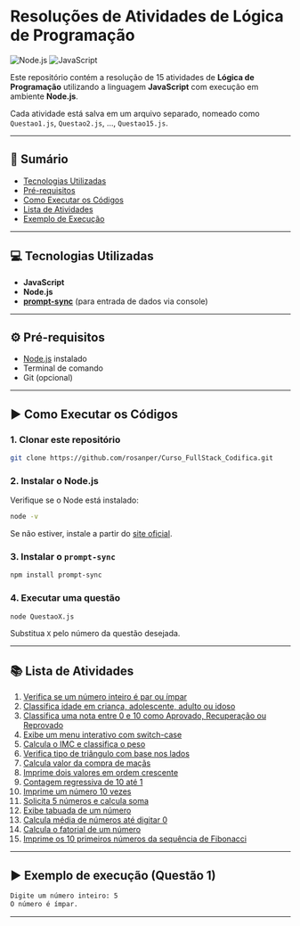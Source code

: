 # Resoluções de Atividades de Lógica de Programação

![Node.js](https://img.shields.io/badge/Node.js-339933?style=for-the-badge&logo=node.js&logoColor=white)
![JavaScript](https://img.shields.io/badge/JavaScript-F7DF1E?style=for-the-badge&logo=javascript&logoColor=black)

Este repositório contém a resolução de 15 atividades de **Lógica de Programação** utilizando a linguagem **JavaScript** com execução em ambiente **Node.js**.

Cada atividade está salva em um arquivo separado, nomeado como `Questao1.js`, `Questao2.js`, ..., `Questao15.js`.


---

## 📌 Sumário

- [Tecnologias Utilizadas](#-tecnologias-utilizadas)
- [Pré-requisitos](#️-pré-requisitos)
- [Como Executar os Códigos](#-como-executar-os-códigos)
- [Lista de Atividades](#-lista-de-atividades)
- [Exemplo de Execução](#-exemplo-de-execução-questão-1)

---

## 💻 Tecnologias Utilizadas

- **JavaScript**
- **Node.js**
- **[prompt-sync](https://www.npmjs.com/package/prompt-sync)** (para entrada de dados via console)

---

## ⚙️ Pré-requisitos

- [Node.js](https://nodejs.org/) instalado
- Terminal de comando
- Git (opcional)

---

## ▶️ Como Executar os Códigos

### 1. Clonar este repositório

```bash
git clone https://github.com/rosanper/Curso_FullStack_Codifica.git
```

### 2. Instalar o Node.js

Verifique se o Node está instalado:

```bash
node -v
```

Se não estiver, instale a partir do [site oficial](https://nodejs.org/).

### 3. Instalar o `prompt-sync`

```bash
npm install prompt-sync
```

### 4. Executar uma questão

```bash
node QuestaoX.js
```

Substitua `X` pelo número da questão desejada.

---

## 📚 Lista de Atividades

1. [Verifica se um número inteiro é par ou ímpar](./Questao1.js)
2. [Classifica idade em criança, adolescente, adulto ou idoso](./Questao2.js)
3. [Classifica uma nota entre 0 e 10 como Aprovado, Recuperação ou Reprovado](./Questao3.js)
4. [Exibe um menu interativo com switch-case](./Questao4.js)
5. [Calcula o IMC e classifica o peso](./Questao5.js)
6. [Verifica tipo de triângulo com base nos lados](./Questao6.js)
7. [Calcula valor da compra de maçãs](./Questao7.js)
8. [Imprime dois valores em ordem crescente](./Questao8.js)
9. [Contagem regressiva de 10 até 1](./Questao9.js)
10. [Imprime um número 10 vezes](./Questao10.js)
11. [Solicita 5 números e calcula soma](./Questao11.js)
12. [Exibe tabuada de um número](./Questao12.js)
13. [Calcula média de números até digitar 0](./Questao13.js)
14. [Calcula o fatorial de um número](./Questao14.js)
15. [Imprime os 10 primeiros números da sequência de Fibonacci](./Questao15.js)

---

## ▶️ Exemplo de execução (Questão 1)

```bash
Digite um número inteiro: 5
O número é ímpar.
```

---


